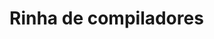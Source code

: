 <!DOCTYPE html>
<html lang="pt-br">
<head>
    <meta charset="UTF-8">
</head>
<body>
    <h1>Rinha de compiladores</h1>
</body>
</html>